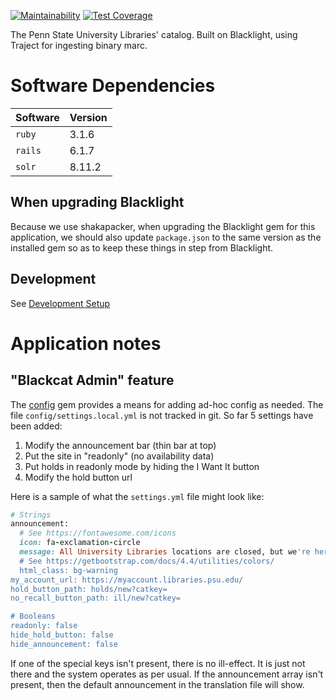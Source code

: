 [![Maintainability](https://api.codeclimate.com/v1/badges/6d63cfd46af32f8d4bd1/maintainability)](https://codeclimate.com/github/psu-libraries/psulib_blacklight/maintainability) [![Test Coverage](https://api.codeclimate.com/v1/badges/6d63cfd46af32f8d4bd1/test_coverage)](https://codeclimate.com/github/psu-libraries/psulib_blacklight/test_coverage)

The Penn State University Libraries' catalog. Built on Blacklight, using Traject for ingesting binary marc.

# Software Dependencies 

| Software |  Version |
|----------|------|
| `ruby`    |  3.1.6 |
| `rails`   |  6.1.7 |
| `solr`   |  8.11.2 |

## When upgrading Blacklight

Because we use shakapacker, when upgrading the Blacklight gem for this application, we should also update `package.json`
to the same version as the installed gem so as to keep these things in step from Blacklight.

## Development

See [Development Setup](https://github.com/psu-libraries/psulib_blacklight/wiki/Development-Setup)

# Application notes

## "Blackcat Admin" feature

The [config](https://rubygems.org/gems/config) gem provides a means for adding ad-hoc config as needed. The file
`config/settings.local.yml` is not tracked in git. So far 5 settings have been added:

1. Modify the announcement bar (thin bar at top)
1. Put the site in "readonly" (no availability data)
1. Put holds in readonly mode by hiding the I Want It button 
1. Modify the hold button url

Here is a sample of what the `settings.yml` file might look like:

```rb
# Strings
announcement:
  # See https://fontawesome.com/icons
  icon: fa-exclamation-circle
  message: All University Libraries locations are closed, but we're here to help! See <a href="https://libraries.psu.edu/covid19"> University Libraries COVID-19 (novel coronavirus) Updates and Resources</a> for more information.
  # See https://getbootstrap.com/docs/4.4/utilities/colors/
  html_class: bg-warning
my_account_url: https://myaccount.libraries.psu.edu/
hold_button_path: holds/new?catkey=
no_recall_button_path: ill/new?catkey=

# Booleans
readonly: false
hide_hold_button: false
hide_announcement: false
```

If one of the special keys isn't present, there is no ill-effect. It is just not there and the system operates as per
usual. If the announcement array isn't present, then the default announcement in the translation file will show.
